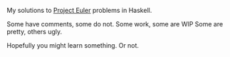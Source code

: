 My solutions to [Project Euler](http://projecteuler.net/problems) problems in Haskell.

Some have comments, some do not.
Some work, some are WIP
Some are pretty, others ugly.

Hopefully you might learn something. Or not.
